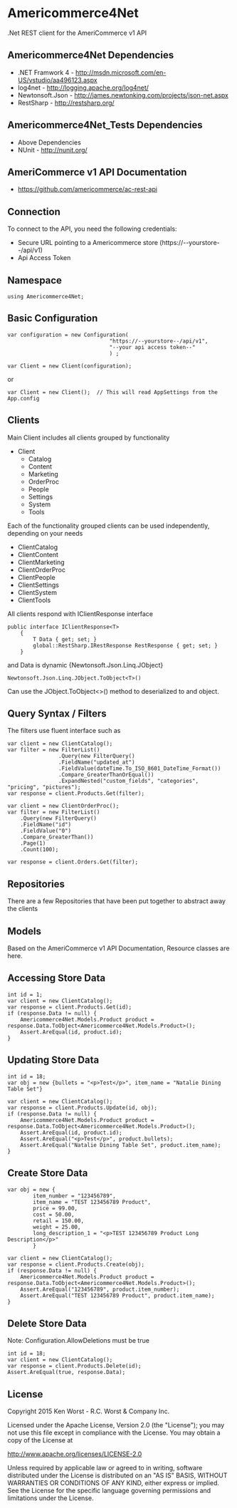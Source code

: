 Americommerce4Net
=================

.Net REST client for the AmeriCommerce v1 API

Americommerce4Net Dependencies
------------
- .NET Framwork 4 - http://msdn.microsoft.com/en-US/vstudio/aa496123.aspx
- log4net - http://logging.apache.org/log4net/
- Newtonsoft.Json - http://james.newtonking.com/projects/json-net.aspx
- RestSharp - http://restsharp.org/

Americommerce4Net_Tests Dependencies
------------
- Above Dependencies 
- NUnit - http://nunit.org/

AmeriCommerce v1 API Documentation
------------
- https://github.com/americommerce/ac-rest-api

Connection
------------
To connect to the API, you need the following credentials:

- Secure URL pointing to a Americommerce store (https://--yourstore--/api/v1)
- Api Access Token

Namespace
---------
```
using Americommerce4Net;

```

Basic Configuration
-------------

```
var configuration = new Configuration(
								"https://--yourstore--/api/v1",
								"--your api access token--"
								) ;
            
var Client = new Client(configuration);
```

or

```
var Client = new Client();  // This will read AppSettings from the App.config
```

Clients
-------------

Main Client includes all clients grouped by functionality 

* Client
	* Catalog
	* Content
	* Marketing
	* OrderProc
	* People
	* Settings
	* System
	* Tools

Each of the functionality grouped clients can be used independently, depending on your needs

* ClientCatalog
* ClientContent
* ClientMarketing
* ClientOrderProc
* ClientPeople
* ClientSettings
* ClientSystem
* ClientTools

All clients respond with IClientResponse interface

```
public interface IClientResponse<T>
    {
        T Data { get; set; }
        global::RestSharp.IRestResponse RestResponse { get; set; }
    }
```
and Data is dynamic {Newtonsoft.Json.Linq.JObject}
```
Newtonsoft.Json.Linq.JObject.ToObject<T>()
```
Can use the JObject.ToObject<<T>>() method to deserialized to and object.

Query Syntax / Filters
-------------
The filters use fluent interface such as 
```
var client = new ClientCatalog();
var filter = new FilterList()
                .Query(new FilterQuery()
                .FieldName("updated_at")
                .FieldValue(dateTime.To_ISO_8601_DateTime_Format())
                .Compare_GreaterThanOrEqual())
                .ExpandNested("custom_fields", "categories", "pricing", "pictures");
var response = client.Products.Get(filter);
```
```
var client = new ClientOrderProc();
var filter = new FilterList()
	.Query(new FilterQuery()
	.FieldName("id")
	.FieldValue("0")
	.Compare_GreaterThan())
	.Page(1)
	.Count(100);

var response = client.Orders.Get(filter);
```

Repositories
-------------
There are a few Repositories that have been put together to abstract away the clients


Models
-------------
Based on the AmeriCommerce v1 API Documentation, Resource classes are here.

Accessing Store Data
-------------
```
int id = 1;
var client = new ClientCatalog();
var response = client.Products.Get(id);
if (response.Data != null) {
	Americommerce4Net.Models.Product product = response.Data.ToObject<Americommerce4Net.Models.Product>();
	Assert.AreEqual(id, product.id);
}
```
Updating Store Data
-------------
```
int id = 18;
var obj = new {bullets = "<p>Test</p>", item_name = "Natalie Dining Table Set"}

var client = new ClientCatalog();
var response = client.Products.Update(id, obj);
if (response.Data != null) {
	Americommerce4Net.Models.Product product = response.Data.ToObject<Americommerce4Net.Models.Product>();
	Assert.AreEqual(id, product.id);
	Assert.AreEqual("<p>Test</p>", product.bullets);
	Assert.AreEqual("Natalie Dining Table Set", product.item_name);
}
```

Create Store Data
-------------
```
var obj = new {
		item_number = "123456789",
		item_name = "TEST 123456789 Product", 
		price = 99.00, 
		cost = 50.00, 
		retail = 150.00,
		weight = 25.00,
		long_description_1 = "<p>TEST 123456789 Product Long Description</p>"
		}

var client = new ClientCatalog();
var response = client.Products.Create(obj);
if (response.Data != null) {
	Americommerce4Net.Models.Product product = response.Data.ToObject<Americommerce4Net.Models.Product>();
	Assert.AreEqual("123456789", product.item_number);
	Assert.AreEqual("TEST 123456789 Product", product.item_name);
}		
```

Delete Store Data
-------------
Note: Configuration.AllowDeletions must be true

```
int id = 18;
var client = new ClientCatalog();
var response = client.Products.Delete(id);
Assert.AreEqual(true, response.Data);
```
		
License
-------------

Copyright 2015 Ken Worst - R.C. Worst & Company Inc.

Licensed under the Apache License, Version 2.0 (the "License");
you may not use this file except in compliance with the License.
You may obtain a copy of the License at

  http://www.apache.org/licenses/LICENSE-2.0

Unless required by applicable law or agreed to in writing, software
distributed under the License is distributed on an "AS IS" BASIS,
WITHOUT WARRANTIES OR CONDITIONS OF ANY KIND, either express or implied.
See the License for the specific language governing permissions and
limitations under the License. 

